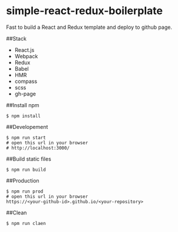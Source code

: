 # simple-react-redux-boilerplate
Fast to build a React and Redux template
and deploy to github page.

##Stack

- React.js
- Webpack
- Redux
- Babel
- HMR
- compass 
- scss
- gh-page

##Install npm
``` text
$ npm install
```

##Developement

``` text
$ npm run start
# open this url in your browser
# http://localhost:3000/
```

##Build static files
``` text
$ npm run build
```

##Production

``` text
$ npm run prod
# open this url in your browser
https://<your-github-id>.github.io/<your-repository>
```

##Clean

``` text
$ npm run claen
```
